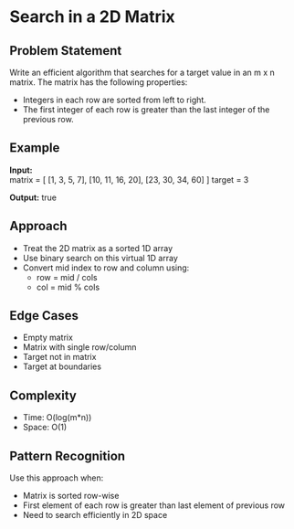# Search in a 2D Matrix

## Problem Statement

Write an efficient algorithm that searches for a target value in an m x n matrix. The matrix has the following properties:

- Integers in each row are sorted from left to right.
- The first integer of each row is greater than the last integer of the previous row.

## Example

**Input:**  
matrix = [
[1, 3, 5, 7],
[10, 11, 16, 20],
[23, 30, 34, 60]
]
target = 3

**Output:** true

## Approach

- Treat the 2D matrix as a sorted 1D array
- Use binary search on this virtual 1D array
- Convert mid index to row and column using:
  - row = mid / cols
  - col = mid % cols

## Edge Cases

- Empty matrix
- Matrix with single row/column
- Target not in matrix
- Target at boundaries

## Complexity

- Time: O(log(m\*n))
- Space: O(1)

## Pattern Recognition

Use this approach when:

- Matrix is sorted row-wise
- First element of each row is greater than last element of previous row
- Need to search efficiently in 2D space
